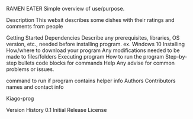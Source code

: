 RAMEN EATER
Simple overview of use/purpose.

Description
This websit describes some dishes with their ratings and comments from people

Getting Started
Dependencies
Describe any prerequisites, libraries, OS version, etc., needed before installing program.
ex. Windows 10
Installing
How/where to download your program
Any modifications needed to be made to files/folders
Executing program
How to run the program
Step-by-step bullets
code blocks for commands
Help
Any advise for common problems or issues.

command to run if program contains helper info
Authors
Contributors names and contact info

Kiago-prog

Version History
0.1
Initial Release
License


